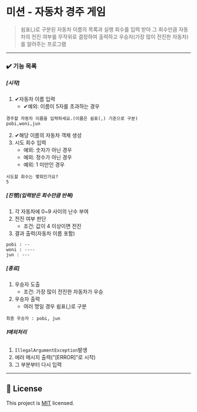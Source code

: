 # 미션 - 자동차 경주 게임

>쉼표(,)로 구분된 자동차 이름의 목록과 실행 회수를 입력 받아
그 회수만큼 자동차의 전진 여부를 무작위로 결정하여 출력하고
우승자(가장 많이 전진한 자동차)를 알려주는 프로그램
---
### ✔️ 기능 목록
##### [시작]
1. ✔자동차 이름 입력
   - ✔예외: 이름이 5자를 초과하는 경우
```
경주할 자동차 이름을 입력하세요.(이름은 쉼표(,) 기준으로 구분)
pobi,woni,jun
```
2. ✔해당 이름의 자동차 객체 생성
3. 시도 회수 입력
   - 예외: 숫자가 아닌 경우
   - 예외: 정수가 아닌 경우
   - 예외: 1 미만인 경우
```
시도할 회수는 몇회인가요?
5
```
##### [진행](입력받은 회수만큼 반복)
1. 각 자동차에 0~9 사이의 난수 부여
2. 전진 여부 판단
   - 조건: 값이 4 이상이면 전진
3. 결과 출력(자동차 이름 포함)
```
pobi : --
woni : ----
jun : ---
```
##### [종료]
1. 우승자 도출
   - 조건: 가장 많이 전진한 자동차가 우승
2. 우승자 출력
   - 여러 명일 경우 쉼표(,)로 구분
```
최종 우승자 : pobi, jun
```
##### ❗예외처리
1. `IllegalArgumentException`발생
2. 에러 메시지 출력("[ERROR]"로 시작)
3. 그 부분부터 다시 입력
---

## 📝 License

This project is [MIT](https://github.com/woowacourse/java-racingcar-precourse/blob/master/LICENSE) licensed.
